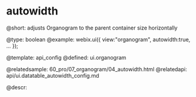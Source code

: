 autowidth
=============

@short: adjusts Organogram to the parent container size horizontally
	

@type: boolean
@example:
webix.ui({
	view:"organogram",
	autowidth:true,
	...
});


@template:	api_config
@defined: ui.organogram

@relatedsample:
	60_pro/07_organogram/04_autowidth.html
@relatedapi:
	api/ui.datatable_autowidth_config.md


@descr:
